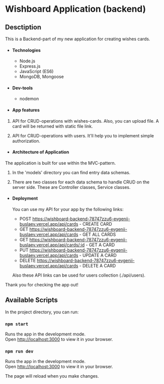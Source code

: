 # Wishboard Application (backend)

## Desctiption

This is a Backend-part of my new application for creating wishes cards.

- #### Technologies
  - Node.js
  - Express.js
  - JavaScript (ES6)
  - MongoDB, Mongoose
- #### Dev-tools
  - nodemon

* #### App features

1. API for CRUD-operations with wishes-cards. Also, you can upload file. A card will be returned with static file link.

2. API for CRUD-operations with users. It'll help you to implement simple authorization.

- #### Architecture of Application

The application is built for use within the MVC-pattern.

1. In the 'models' directory you can find entry data schemas.

2. There are two classes for each data schema to handle CRUD on the server side. These are Controller classes, Service classes.

- #### Deployment

  You can use my API for your app by the following links:

  - POST https://wishboard-backend-78747zzu6-evgenii-buslaev.vercel.app/api/cards - CREATE CARD
  - GET https://wishboard-backend-78747zzu6-evgenii-buslaev.vercel.app/api/cards - GET ALL CARDS
  - GET https://wishboard-backend-78747zzu6-evgenii-buslaev.vercel.app/api/cards/:id - GET A CARD
  - PUT https://wishboard-backend-78747zzu6-evgenii-buslaev.vercel.app/api/cards - UPDATE A CARD
  - DELETE https://wishboard-backend-78747zzu6-evgenii-buslaev.vercel.app/api/cards - DELETE A CARD

  Also these API links can be used for users collection (./api/users).

Thank you for checking the app out!

## Available Scripts

In the project directory, you can run:

### `npm start`

Runs the app in the development mode.\
Open [http://localhost:3000](http://localhost:3000) to view it in your browser.

### `npm run dev`

Runs the app in the development mode.\
Open [http://localhost:3000](http://localhost:3000) to view it in your browser.

The page will reload when you make changes.
